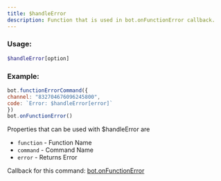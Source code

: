 ```yaml
---
title: $handleError
description: Function that is used in bot.onFunctionError callback.
---
```


### Usage:

```php
$handleError[option]
```

### Example:

```javascript
bot.functionErrorCommand({
channel: "832704676096245800",
code: `Error: $handleError[error]`
})
bot.onFunctionError()
```

Properties that can be used with $handleError are 
- `function` - Function Name
- `command` - Command  Name
- `error` - Returns Error

Callback for this command: [bot.onFunctionError](../events/bot.onfunctionerror.md)